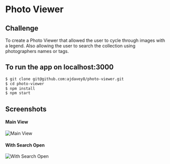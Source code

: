 # Photo Viewer

## Challenge

To create a Photo Viewer that allowed the user to cycle through images with a legend. Also allowing the user to search the collection using photographers names or tags.

## To run the app on localhost:3000

```sh
$ git clone git@github.com:ajdavey8/photo-viewer.git
$ cd photo-viewer
$ npm install
$ npm start
```

## Screenshots
#### Main View

![Main View](public/MainView.png)

#### With Search Open

![With Search Open](public/WithSearchOpen.png)
